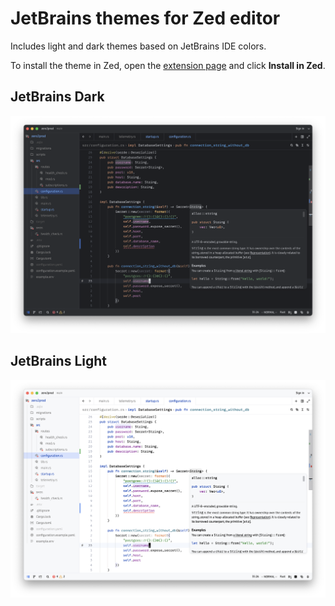 # JetBrains themes for Zed editor

Includes light and dark themes based on JetBrains IDE colors.

To install the theme in Zed, open the [extension page](https://zed.dev/extensions/jetbrains-themes) and click **Install in Zed**.

## JetBrains Dark

![jetbrains-dark](./screenshots/dark.png)

## JetBrains Light

![jetbrains-light](./screenshots/light.png)
